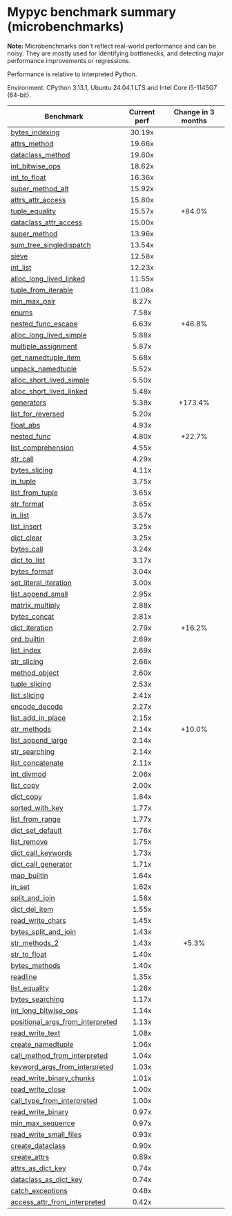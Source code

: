 # Mypyc benchmark summary (microbenchmarks)

**Note:** Microbenchmarks don't reflect real-world performance and can be noisy.
           They are mostly used for identifying bottlenecks, and detecting major performance
           improvements or regressions.

Performance is relative to interpreted Python.

Environment: CPython 3.13.1, Ubuntu 24.04.1 LTS and Intel Core i5-1145G7 (64-bit).

| Benchmark | Current perf | Change in 3 months |
| --- | :---: | :---: |
| [bytes_indexing](benchmarks/bytes_indexing.md) | 30.19x |  |
| [attrs_method](benchmarks/attrs_method.md) | 19.66x |  |
| [dataclass_method](benchmarks/dataclass_method.md) | 19.60x |  |
| [int_bitwise_ops](benchmarks/int_bitwise_ops.md) | 18.62x |  |
| [int_to_float](benchmarks/int_to_float.md) | 16.36x |  |
| [super_method_alt](benchmarks/super_method_alt.md) | 15.92x |  |
| [attrs_attr_access](benchmarks/attrs_attr_access.md) | 15.80x |  |
| [tuple_equality](benchmarks/tuple_equality.md) | 15.57x | +84.0% |
| [dataclass_attr_access](benchmarks/dataclass_attr_access.md) | 15.00x |  |
| [super_method](benchmarks/super_method.md) | 13.96x |  |
| [sum_tree_singledispatch](benchmarks/sum_tree_singledispatch.md) | 13.54x |  |
| [sieve](benchmarks/sieve.md) | 12.58x |  |
| [int_list](benchmarks/int_list.md) | 12.23x |  |
| [alloc_long_lived_linked](benchmarks/alloc_long_lived_linked.md) | 11.55x |  |
| [tuple_from_iterable](benchmarks/tuple_from_iterable.md) | 11.08x |  |
| [min_max_pair](benchmarks/min_max_pair.md) | 8.27x |  |
| [enums](benchmarks/enums.md) | 7.58x |  |
| [nested_func_escape](benchmarks/nested_func_escape.md) | 6.63x | +46.8% |
| [alloc_long_lived_simple](benchmarks/alloc_long_lived_simple.md) | 5.88x |  |
| [multiple_assignment](benchmarks/multiple_assignment.md) | 5.87x |  |
| [get_namedtuple_item](benchmarks/get_namedtuple_item.md) | 5.68x |  |
| [unpack_namedtuple](benchmarks/unpack_namedtuple.md) | 5.52x |  |
| [alloc_short_lived_simple](benchmarks/alloc_short_lived_simple.md) | 5.50x |  |
| [alloc_short_lived_linked](benchmarks/alloc_short_lived_linked.md) | 5.48x |  |
| [generators](benchmarks/generators.md) | 5.38x | +173.4% |
| [list_for_reversed](benchmarks/list_for_reversed.md) | 5.20x |  |
| [float_abs](benchmarks/float_abs.md) | 4.93x |  |
| [nested_func](benchmarks/nested_func.md) | 4.80x | +22.7% |
| [list_comprehension](benchmarks/list_comprehension.md) | 4.55x |  |
| [str_call](benchmarks/str_call.md) | 4.29x |  |
| [bytes_slicing](benchmarks/bytes_slicing.md) | 4.11x |  |
| [in_tuple](benchmarks/in_tuple.md) | 3.75x |  |
| [list_from_tuple](benchmarks/list_from_tuple.md) | 3.65x |  |
| [str_format](benchmarks/str_format.md) | 3.65x |  |
| [in_list](benchmarks/in_list.md) | 3.57x |  |
| [list_insert](benchmarks/list_insert.md) | 3.25x |  |
| [dict_clear](benchmarks/dict_clear.md) | 3.25x |  |
| [bytes_call](benchmarks/bytes_call.md) | 3.24x |  |
| [dict_to_list](benchmarks/dict_to_list.md) | 3.17x |  |
| [bytes_format](benchmarks/bytes_format.md) | 3.04x |  |
| [set_literal_iteration](benchmarks/set_literal_iteration.md) | 3.00x |  |
| [list_append_small](benchmarks/list_append_small.md) | 2.95x |  |
| [matrix_multiply](benchmarks/matrix_multiply.md) | 2.88x |  |
| [bytes_concat](benchmarks/bytes_concat.md) | 2.81x |  |
| [dict_iteration](benchmarks/dict_iteration.md) | 2.79x | +16.2% |
| [ord_builtin](benchmarks/ord_builtin.md) | 2.69x |  |
| [list_index](benchmarks/list_index.md) | 2.69x |  |
| [str_slicing](benchmarks/str_slicing.md) | 2.66x |  |
| [method_object](benchmarks/method_object.md) | 2.60x |  |
| [tuple_slicing](benchmarks/tuple_slicing.md) | 2.53x |  |
| [list_slicing](benchmarks/list_slicing.md) | 2.41x |  |
| [encode_decode](benchmarks/encode_decode.md) | 2.27x |  |
| [list_add_in_place](benchmarks/list_add_in_place.md) | 2.15x |  |
| [str_methods](benchmarks/str_methods.md) | 2.14x | +10.0% |
| [list_append_large](benchmarks/list_append_large.md) | 2.14x |  |
| [str_searching](benchmarks/str_searching.md) | 2.14x |  |
| [list_concatenate](benchmarks/list_concatenate.md) | 2.11x |  |
| [int_divmod](benchmarks/int_divmod.md) | 2.06x |  |
| [list_copy](benchmarks/list_copy.md) | 2.00x |  |
| [dict_copy](benchmarks/dict_copy.md) | 1.84x |  |
| [sorted_with_key](benchmarks/sorted_with_key.md) | 1.77x |  |
| [list_from_range](benchmarks/list_from_range.md) | 1.77x |  |
| [dict_set_default](benchmarks/dict_set_default.md) | 1.76x |  |
| [list_remove](benchmarks/list_remove.md) | 1.75x |  |
| [dict_call_keywords](benchmarks/dict_call_keywords.md) | 1.73x |  |
| [dict_call_generator](benchmarks/dict_call_generator.md) | 1.71x |  |
| [map_builtin](benchmarks/map_builtin.md) | 1.64x |  |
| [in_set](benchmarks/in_set.md) | 1.62x |  |
| [split_and_join](benchmarks/split_and_join.md) | 1.58x |  |
| [dict_del_item](benchmarks/dict_del_item.md) | 1.55x |  |
| [read_write_chars](benchmarks/read_write_chars.md) | 1.45x |  |
| [bytes_split_and_join](benchmarks/bytes_split_and_join.md) | 1.43x |  |
| [str_methods_2](benchmarks/str_methods_2.md) | 1.43x | +5.3% |
| [str_to_float](benchmarks/str_to_float.md) | 1.40x |  |
| [bytes_methods](benchmarks/bytes_methods.md) | 1.40x |  |
| [readline](benchmarks/readline.md) | 1.35x |  |
| [list_equality](benchmarks/list_equality.md) | 1.26x |  |
| [bytes_searching](benchmarks/bytes_searching.md) | 1.17x |  |
| [int_long_bitwise_ops](benchmarks/int_long_bitwise_ops.md) | 1.14x |  |
| [positional_args_from_interpreted](benchmarks/positional_args_from_interpreted.md) | 1.13x |  |
| [read_write_text](benchmarks/read_write_text.md) | 1.08x |  |
| [create_namedtuple](benchmarks/create_namedtuple.md) | 1.06x |  |
| [call_method_from_interpreted](benchmarks/call_method_from_interpreted.md) | 1.04x |  |
| [keyword_args_from_interpreted](benchmarks/keyword_args_from_interpreted.md) | 1.03x |  |
| [read_write_binary_chunks](benchmarks/read_write_binary_chunks.md) | 1.01x |  |
| [read_write_close](benchmarks/read_write_close.md) | 1.00x |  |
| [call_type_from_interpreted](benchmarks/call_type_from_interpreted.md) | 1.00x |  |
| [read_write_binary](benchmarks/read_write_binary.md) | 0.97x |  |
| [min_max_sequence](benchmarks/min_max_sequence.md) | 0.97x |  |
| [read_write_small_files](benchmarks/read_write_small_files.md) | 0.93x |  |
| [create_dataclass](benchmarks/create_dataclass.md) | 0.90x |  |
| [create_attrs](benchmarks/create_attrs.md) | 0.89x |  |
| [attrs_as_dict_key](benchmarks/attrs_as_dict_key.md) | 0.74x |  |
| [dataclass_as_dict_key](benchmarks/dataclass_as_dict_key.md) | 0.74x |  |
| [catch_exceptions](benchmarks/catch_exceptions.md) | 0.48x |  |
| [access_attr_from_interpreted](benchmarks/access_attr_from_interpreted.md) | 0.42x |  |

